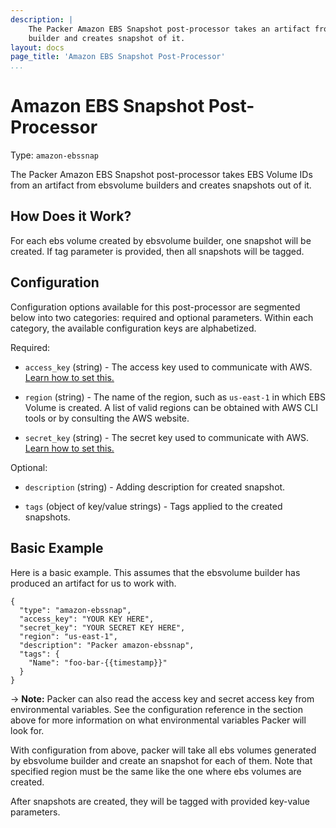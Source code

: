 ```yaml
---
description: |
    The Packer Amazon EBS Snapshot post-processor takes an artifact from ebsvolume
    builder and creates snapshot of it.
layout: docs
page_title: 'Amazon EBS Snapshot Post-Processor'
...
```


# Amazon EBS Snapshot Post-Processor

Type: `amazon-ebssnap`

The Packer Amazon EBS Snapshot post-processor takes EBS Volume IDs from an artifact from ebsvolume builders and creates snapshots out of it.

## How Does it Work?

For each ebs volume created by ebsvolume builder, one snapshot will be created. If tag parameter is provided, then all snapshots will be tagged.


## Configuration

Configuration options available for this post-processor are
segmented below into two categories: required and optional parameters.
Within each category, the available configuration keys are alphabetized.

Required:

-   `access_key` (string) - The access key used to communicate with AWS. [Learn
    how to set this.](/docs/builders/amazon.html#specifying-amazon-credentials)

-   `region` (string) - The name of the region, such as `us-east-1` in which EBS Volume is created. A list of valid regions can be obtained with AWS CLI tools or by consulting the AWS website.

-   `secret_key` (string) - The secret key used to communicate with AWS. [Learn
    how to set this.](/docs/builders/amazon.html#specifying-amazon-credentials)

Optional:

-   `description` (string) - Adding description for created snapshot.

-   `tags` (object of key/value strings) - Tags applied to the created snapshots.

## Basic Example

Here is a basic example. This assumes that the ebsvolume builder has produced an artifact for us to work with.

``` {.javascript}
{
  "type": "amazon-ebssnap",
  "access_key": "YOUR KEY HERE",
  "secret_key": "YOUR SECRET KEY HERE",
  "region": "us-east-1",
  "description": "Packer amazon-ebssnap",
  "tags": {
    "Name": "foo-bar-{{timestamp}}"
  }
}
```

-&gt; **Note:** Packer can also read the access key and secret access key from
environmental variables. See the configuration reference in the section above
for more information on what environmental variables Packer will look for.

With configuration from above, packer will take all ebs volumes generated by ebsvolume builder and create an snapshot for each of them. Note that specified region must be the same like the one where ebs volumes are created.

After snapshots are created, they will be tagged with provided key-value parameters.
